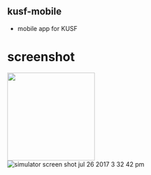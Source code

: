 

## kusf-mobile
* mobile app for KUSF

# screenshot 
<img src="https://user-images.githubusercontent.com/955730/28646683-e1d50d8c-7217-11e7-9c63-908e30b28d4b.png" width="200" ><img>
![simulator screen shot jul 26 2017 3 32 42 pm]()
